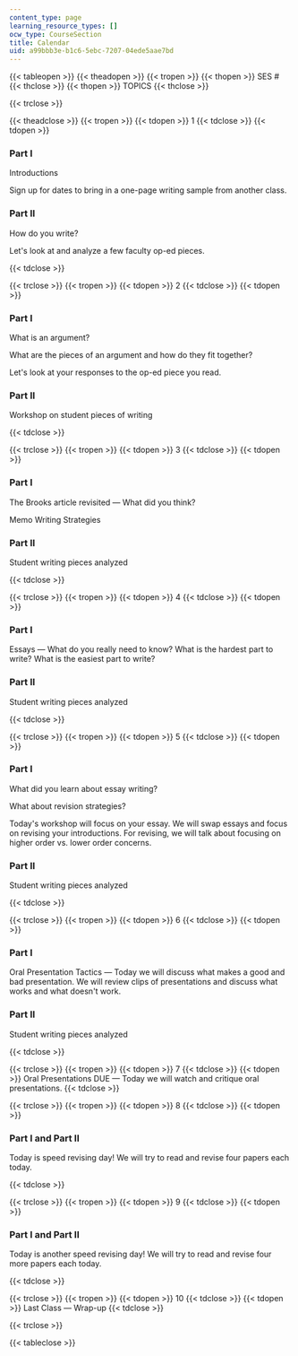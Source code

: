 ```yaml
---
content_type: page
learning_resource_types: []
ocw_type: CourseSection
title: Calendar
uid: a99bbb3e-b1c6-5ebc-7207-04ede5aae7bd
---
```


{{< tableopen >}}
{{< theadopen >}}
{{< tropen >}}
{{< thopen >}}
SES #
{{< thclose >}}
{{< thopen >}}
TOPICS
{{< thclose >}}

{{< trclose >}}

{{< theadclose >}}
{{< tropen >}}
{{< tdopen >}}
1
{{< tdclose >}}
{{< tdopen >}}


### Part I

Introductions

Sign up for dates to bring in a one-page writing sample from another class.

### Part II

How do you write?

Let's look at and analyze a few faculty op-ed pieces.


{{< tdclose >}}

{{< trclose >}}
{{< tropen >}}
{{< tdopen >}}
2
{{< tdclose >}}
{{< tdopen >}}


### Part I

What is an argument?

What are the pieces of an argument and how do they fit together?

Let's look at your responses to the op-ed piece you read.

### Part II

Workshop on student pieces of writing


{{< tdclose >}}

{{< trclose >}}
{{< tropen >}}
{{< tdopen >}}
3
{{< tdclose >}}
{{< tdopen >}}


### Part I

The Brooks article revisited — What did you think?

Memo Writing Strategies

### Part II

Student writing pieces analyzed


{{< tdclose >}}

{{< trclose >}}
{{< tropen >}}
{{< tdopen >}}
4
{{< tdclose >}}
{{< tdopen >}}


### Part I

Essays — What do you really need to know? What is the hardest part to write? What is the easiest part to write?

### Part II

Student writing pieces analyzed


{{< tdclose >}}

{{< trclose >}}
{{< tropen >}}
{{< tdopen >}}
5
{{< tdclose >}}
{{< tdopen >}}


### Part I

What did you learn about essay writing?

What about revision strategies?

Today's workshop will focus on your essay. We will swap essays and focus on revising your introductions. For revising, we will talk about focusing on higher order vs. lower order concerns.

### Part II

Student writing pieces analyzed


{{< tdclose >}}

{{< trclose >}}
{{< tropen >}}
{{< tdopen >}}
6
{{< tdclose >}}
{{< tdopen >}}


### Part I

Oral Presentation Tactics — Today we will discuss what makes a good and bad presentation. We will review clips of presentations and discuss what works and what doesn't work.

### Part II

Student writing pieces analyzed


{{< tdclose >}}

{{< trclose >}}
{{< tropen >}}
{{< tdopen >}}
7
{{< tdclose >}}
{{< tdopen >}}
Oral Presentations DUE — Today we will watch and critique oral presentations.
{{< tdclose >}}

{{< trclose >}}
{{< tropen >}}
{{< tdopen >}}
8
{{< tdclose >}}
{{< tdopen >}}


### Part I and Part II

Today is speed revising day! We will try to read and revise four papers each today.


{{< tdclose >}}

{{< trclose >}}
{{< tropen >}}
{{< tdopen >}}
9
{{< tdclose >}}
{{< tdopen >}}


### Part I and Part II

Today is another speed revising day! We will try to read and revise four more papers each today.


{{< tdclose >}}

{{< trclose >}}
{{< tropen >}}
{{< tdopen >}}
10
{{< tdclose >}}
{{< tdopen >}}
Last Class — Wrap-up
{{< tdclose >}}

{{< trclose >}}

{{< tableclose >}}